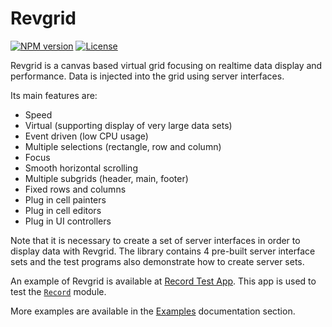 # Revgrid

[![NPM version](https://img.shields.io/npm/v/revgrid)](https://www.npmjs.com/package/revgrid) [![License](https://img.shields.io/github/license/revgrid)](https://img.shields.io/github/license/revgrid/revgrid)

Revgrid is a canvas based virtual grid focusing on realtime data display and performance. Data is injected into the grid using server interfaces.

Its main features are:

* Speed
* Virtual (supporting display of very large data sets)
* Event driven (low CPU usage)
* Multiple selections (rectangle, row and column)
* Focus
* Smooth horizontal scrolling
* Multiple subgrids (header, main, footer)
* Fixed rows and columns
* Plug in cell painters
* Plug in cell editors
* Plug in UI controllers

Note that it is necessary to create a set of server interfaces in order to display data with Revgrid. The library contains 4 pre-built server interface sets and the test programs also demonstrate how to create server sets.

An example of Revgrid is available at [Record Test App](/Examples/Record_Test/).  This app is used to test the [`Record`](/record) module.

More examples are available in the [Examples](/Examples/) documentation section.
